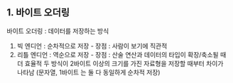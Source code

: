  ## 1. 바이트 오더링
 바이트 오더링 : 데이터를 저장하는 방식
  1. 빅 엔디언 : 순차적으로 저장
    - 장점 : 사람이 보기에 직관적
  2. 리틀 엔디언 : 역순으로 저장
    - 장점 : 산술 연산과 데이터의 타입이 확장/축소될 때 더 효율적
  두 방식이 2바이트 이상의 크기를 가진 자료형을 저장할 때부터 차이가 나타남 (문자열, 1바이트 는 둘 다 동일하게 순차적 저장)
